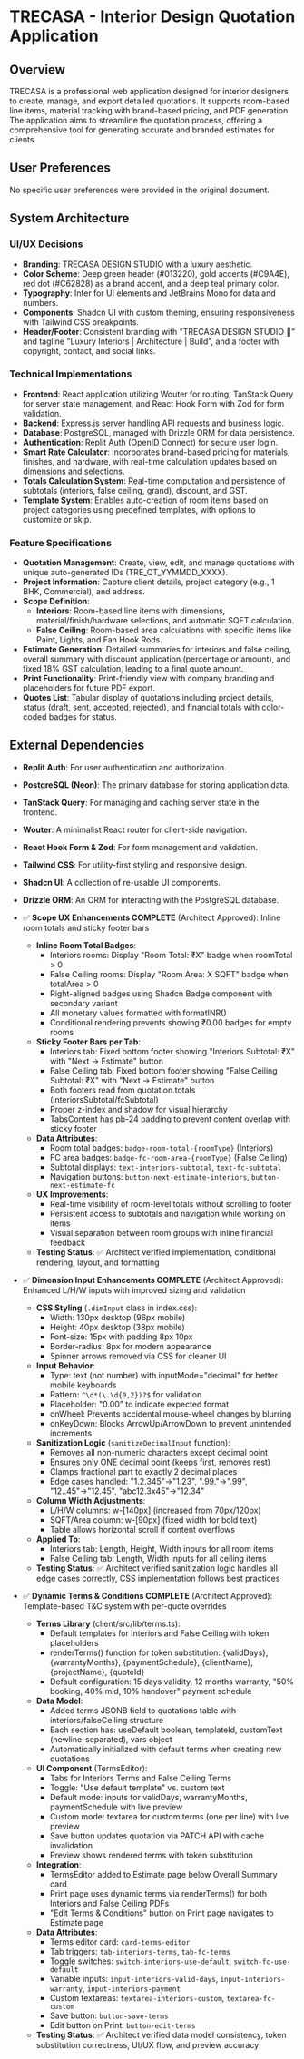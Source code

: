 # TRECASA - Interior Design Quotation Application

## Overview
TRECASA is a professional web application designed for interior designers to create, manage, and export detailed quotations. It supports room-based line items, material tracking with brand-based pricing, and PDF generation. The application aims to streamline the quotation process, offering a comprehensive tool for generating accurate and branded estimates for clients.

## User Preferences
No specific user preferences were provided in the original document.

## System Architecture

### UI/UX Decisions
- **Branding**: TRECASA DESIGN STUDIO with a luxury aesthetic.
- **Color Scheme**: Deep green header (#013220), gold accents (#C9A4E), red dot (#C62828) as a brand accent, and a deep teal primary color.
- **Typography**: Inter for UI elements and JetBrains Mono for data and numbers.
- **Components**: Shadcn UI with custom theming, ensuring responsiveness with Tailwind CSS breakpoints.
- **Header/Footer**: Consistent branding with "TRECASA DESIGN STUDIO 🔴" and tagline "Luxury Interiors | Architecture | Build", and a footer with copyright, contact, and social links.

### Technical Implementations
- **Frontend**: React application utilizing Wouter for routing, TanStack Query for server state management, and React Hook Form with Zod for form validation.
- **Backend**: Express.js server handling API requests and business logic.
- **Database**: PostgreSQL, managed with Drizzle ORM for data persistence.
- **Authentication**: Replit Auth (OpenID Connect) for secure user login.
- **Smart Rate Calculator**: Incorporates brand-based pricing for materials, finishes, and hardware, with real-time calculation updates based on dimensions and selections.
- **Totals Calculation System**: Real-time computation and persistence of subtotals (interiors, false ceiling, grand), discount, and GST.
- **Template System**: Enables auto-creation of room items based on project categories using predefined templates, with options to customize or skip.

### Feature Specifications
- **Quotation Management**: Create, view, edit, and manage quotations with unique auto-generated IDs (TRE_QT_YYMMDD_XXXX).
- **Project Information**: Capture client details, project category (e.g., 1 BHK, Commercial), and address.
- **Scope Definition**:
    - **Interiors**: Room-based line items with dimensions, material/finish/hardware selections, and automatic SQFT calculation.
    - **False Ceiling**: Room-based area calculations with specific items like Paint, Lights, and Fan Hook Rods.
- **Estimate Generation**: Detailed summaries for interiors and false ceiling, overall summary with discount application (percentage or amount), and fixed 18% GST calculation, leading to a final quote amount.
- **Print Functionality**: Print-friendly view with company branding and placeholders for future PDF export.
- **Quotes List**: Tabular display of quotations including project details, status (draft, sent, accepted, rejected), and financial totals with color-coded badges for status.

## External Dependencies
- **Replit Auth**: For user authentication and authorization.
- **PostgreSQL (Neon)**: The primary database for storing application data.
- **TanStack Query**: For managing and caching server state in the frontend.
- **Wouter**: A minimalist React router for client-side navigation.
- **React Hook Form & Zod**: For form management and validation.
- **Tailwind CSS**: For utility-first styling and responsive design.
- **Shadcn UI**: A collection of re-usable UI components.
- **Drizzle ORM**: An ORM for interacting with the PostgreSQL database.
- ✅ **Scope UX Enhancements COMPLETE** (Architect Approved): Inline room totals and sticky footer bars
  - **Inline Room Total Badges**:
    - Interiors rooms: Display "Room Total: ₹X" badge when roomTotal > 0
    - False Ceiling rooms: Display "Room Area: X SQFT" badge when totalArea > 0
    - Right-aligned badges using Shadcn Badge component with secondary variant
    - All monetary values formatted with formatINR()
    - Conditional rendering prevents showing ₹0.00 badges for empty rooms
  - **Sticky Footer Bars per Tab**:
    - Interiors tab: Fixed bottom footer showing "Interiors Subtotal: ₹X" with "Next → Estimate" button
    - False Ceiling tab: Fixed bottom footer showing "False Ceiling Subtotal: ₹X" with "Next → Estimate" button
    - Both footers read from quotation.totals (interiorsSubtotal/fcSubtotal)
    - Proper z-index and shadow for visual hierarchy
    - TabsContent has pb-24 padding to prevent content overlap with sticky footer
  - **Data Attributes**:
    - Room total badges: `badge-room-total-{roomType}` (Interiors)
    - FC area badges: `badge-fc-room-area-{roomType}` (False Ceiling)
    - Subtotal displays: `text-interiors-subtotal`, `text-fc-subtotal`
    - Navigation buttons: `button-next-estimate-interiors`, `button-next-estimate-fc`
  - **UX Improvements**:
    - Real-time visibility of room-level totals without scrolling to footer
    - Persistent access to subtotals and navigation while working on items
    - Visual separation between room groups with inline financial feedback
  - **Testing Status**: ✅ Architect verified implementation, conditional rendering, layout, and formatting

- ✅ **Dimension Input Enhancements COMPLETE** (Architect Approved): Enhanced L/H/W inputs with improved sizing and validation
  - **CSS Styling** (`.dimInput` class in index.css):
    - Width: 130px desktop (96px mobile)
    - Height: 40px desktop (38px mobile)
    - Font-size: 15px with padding 8px 10px
    - Border-radius: 8px for modern appearance
    - Spinner arrows removed via CSS for cleaner UI
  - **Input Behavior**:
    - Type: text (not number) with inputMode="decimal" for better mobile keyboards
    - Pattern: `^\d*(\.\d{0,2})?$` for validation
    - Placeholder: "0.00" to indicate expected format
    - onWheel: Prevents accidental mouse-wheel changes by blurring
    - onKeyDown: Blocks ArrowUp/ArrowDown to prevent unintended increments
  - **Sanitization Logic** (`sanitizeDecimalInput` function):
    - Removes all non-numeric characters except decimal point
    - Ensures only ONE decimal point (keeps first, removes rest)
    - Clamps fractional part to exactly 2 decimal places
    - Edge cases handled: "1.2.345"→"1.23", ".99."→".99", "12..45"→"12.45", "abc12.3x45"→"12.34"
  - **Column Width Adjustments**:
    - L/H/W columns: w-[140px] (increased from 70px/120px)
    - SQFT/Area column: w-[90px] (fixed width for bold text)
    - Table allows horizontal scroll if content overflows
  - **Applied To**:
    - Interiors tab: Length, Height, Width inputs for all room items
    - False Ceiling tab: Length, Width inputs for all ceiling items
  - **Testing Status**: ✅ Architect verified sanitization logic handles all edge cases correctly, CSS implementation follows best practices

- ✅ **Dynamic Terms & Conditions COMPLETE** (Architect Approved): Template-based T&C system with per-quote overrides
  - **Terms Library** (client/src/lib/terms.ts):
    - Default templates for Interiors and False Ceiling with token placeholders
    - renderTerms() function for token substitution: {validDays}, {warrantyMonths}, {paymentSchedule}, {clientName}, {projectName}, {quoteId}
    - Default configuration: 15 days validity, 12 months warranty, "50% booking, 40% mid, 10% handover" payment schedule
  - **Data Model**:
    - Added terms JSONB field to quotations table with interiors/falseCeiling structure
    - Each section has: useDefault boolean, templateId, customText (newline-separated), vars object
    - Automatically initialized with default terms when creating new quotations
  - **UI Component** (TermsEditor):
    - Tabs for Interiors Terms and False Ceiling Terms
    - Toggle: "Use default template" vs. custom text
    - Default mode: inputs for validDays, warrantyMonths, paymentSchedule with live preview
    - Custom mode: textarea for custom terms (one per line) with live preview
    - Save button updates quotation via PATCH API with cache invalidation
    - Preview shows rendered terms with token substitution
  - **Integration**:
    - TermsEditor added to Estimate page below Overall Summary card
    - Print page uses dynamic terms via renderTerms() for both Interiors and False Ceiling PDFs
    - "Edit Terms & Conditions" button on Print page navigates to Estimate page
  - **Data Attributes**:
    - Terms editor card: `card-terms-editor`
    - Tab triggers: `tab-interiors-terms`, `tab-fc-terms`
    - Toggle switches: `switch-interiors-use-default`, `switch-fc-use-default`
    - Variable inputs: `input-interiors-valid-days`, `input-interiors-warranty`, `input-interiors-payment`
    - Custom textareas: `textarea-interiors-custom`, `textarea-fc-custom`
    - Save button: `button-save-terms`
    - Edit button on Print: `button-edit-terms`
  - **Testing Status**: ✅ Architect verified data model consistency, token substitution correctness, UI/UX flow, and preview accuracy
